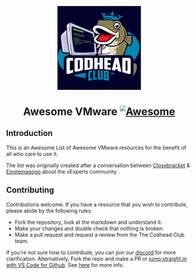 <div align="center">
<img style="width:45%" src="imgs/tcclogo.jpg" />

# Awesome VMware [![Awesome](https://awesome.re/badge.svg)](https://awesome.re) 
</div>

## Introduction <a name="introduction"></a>

This is an Awesome List of Awesome VMware resources for the benefit of all who care to use it.

The list was originally created after a conversation between [Closebracket]() & [Einsteinagogo]() about the vExperts community
.
## Contributing <a name="contributing"></a>

Contributions welcome. If you have a resource that you wish to contribute, please abide by the following rules:

- Fork the repository, look at the markdown and understand it.
- Make your changes and double check that nothing is broken.
- Make a pull request and request a review from the The Codhead Club team.

If you're not sure how to contribute, you can join our [discord](https://discord.codhead.club) for more clarification. Alternatively, Fork the repo and make a PR or [jump straight in with VS Code for Github](https://github.dev/CodheadClub/AwesomeVMware). See [here](https://docs.github.com/en/codespaces/developing-in-codespaces/web-based-editor) for more info.

